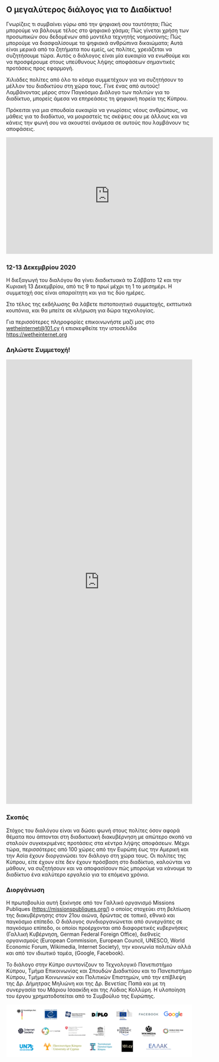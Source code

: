 ## Ο μεγαλύτερος διάλογος για το Διαδίκτυο!

Γνωρίζεις τι συμβαίνει γύρω από την ψηφιακή σου ταυτότητα; Πώς μπορούμε να βάλουμε τέλος στο ψηφιακό χάσμα; Πώς γίνεται χρήση των προσωπικών σου δεδομένων από μοντέλα τεχνητής νοημοσύνης; Πώς μπορούμε να διασφαλίσουμε τα ψηφιακά ανθρώπινα δικαιώματα; Αυτά είναι μερικά από τα ζητήματα που εμείς, ως πολίτες, χρειάζεται να συζητήσουμε τώρα. Αυτός ο διάλογος είναι μία ευκαιρία να ενωθούμε και να προσφέρουμε στους υπεύθυνους λήψης αποφάσεων σημαντικές προτάσεις προς εφαρμογή.

Χιλιάδες πολίτες από όλο το κόσμο συμμετέχουν για να συζητήσουν το μέλλον του διαδικτύου στη χώρα τους. Γίνε ένας από αυτούς! Λαμβάνοντας μέρος στον Παγκόσμιο Διάλογο των πολιτών για το διαδίκτυο, μπορείς άμεσα να επηρεάσεις τη ψηφιακή πορεία της Κύπρου.

Πρόκειται για μια σπουδαία ευκαιρία να γνωρίσεις νέους ανθρώπους, να μάθεις για το διαδίκτυο, να μοιραστείς τις σκέψεις σου με άλλους και να κάνεις την φωνή σου να ακουστεί ανάμεσα σε αυτούς που λαμβάνουν τις αποφάσεις.

<iframe width="560" height="315" src="https://www.youtube-nocookie.com/embed/uP3a6oMX_V4" frameborder="0" allow="accelerometer; autoplay; clipboard-write; encrypted-media; gyroscope; picture-in-picture" allowfullscreen></iframe>


### 12-13 Δεκεμβρίου 2020

Η διεξαγωγή του διαλόγου θα γίνει διαδικτυακά το Σάββατο 12 και την Κυριακή 13 Δεκεμβρίου, από τις 9 το πρωί μέχρι τη 1 το μεσημέρι. Η συμμετοχή σας είναι απαραίτητη και για τις δύο ημέρες.

Στο τέλος της εκδήλωσης θα λάβετε πιστοποιητικό συμμετοχής, εκπτωτικά κουπόνια, και θα μπείτε σε κλήρωση για δώρα τεχνολογίας.

Για περισσότερες πληροφορίες επικοινωνήστε μαζί μας στο wetheinternet@101.cy ή επισκεφθείτε την ιστοσελίδα https://wetheinternet.org


### Δηλώστε Συμμετοχή!

<iframe src="https://docs.google.com/forms/d/e/1FAIpQLSdLdLL3a71T0IdNpx9HrFcTrKkMDAKcJn-nXNiNvwkgnFOpcQ/viewform?embedded=true" width="100%" height="1200" frameborder="0" marginheight="0" marginwidth="0">Loading…</iframe>


### Σκοπός

Στόχος του διαλόγου είναι να δώσει φωνή στους πολίτες όσον αφορά θέματα που άπτονται στη διαδικτυακή διακυβέρνηση με απώτερο σκoπό να σταλούν συγκεκριμένες προτάσεις στα κέντρα λήψης αποφάσεων. Μέχρι τώρα, περισσότερες από 100 χώρες από την Ευρώπη έως την Αμερική και την Ασία έχουν διοργανώσει τον διάλογο στη χώρα τους. Οι πολίτες της Κύπρου, είτε έχουν είτε δεν έχουν πρόσβαση στο διαδίκτυο, καλούνται να μάθουν, να συζητήσουν και να αποφασίσουν πώς μπορούμε να κάνουμε το διαδίκτυο ένα καλύτερο εργαλείο για τα επόμενα χρόνια.


### Διοργάνωση

Η πρωτοβουλία αυτή ξεκίνησε από τον Γαλλικό οργανισμό Missions Publiques (https://missionspubliques.org/) ο οποίος στοχεύει στη βελτίωση της διακυβέρνησης στον 21ου αιώνα, δρώντας σε τοπικό, εθνικό και παγκόσμιο επίπεδο. Ο διάλογος συνδιοργανώνεται από συνεργάτες σε παγκόσμιο επίπεδο, οι οποίοι προέρχονται από διαφορετικές κυβερνήσεις (Γαλλική Κυβέρνηση, German Federal Foreign Office), διεθνείς οργανισμούς (European Commission, European Council, UNESCO, World Economic Forum, Wikimedia, Internet Society), την κοινωνία πολιτών αλλά και από τον ιδιωτικό τομέα, (Google, Facebook).

Το διάλογο στην Κύπρο συντονίζουν το Τεχνολογικό Πανεπιστήμιο Κύπρου, Τμήμα Επικοινωνίας και Σπουδών Διαδικτύου και το Πανεπιστήμιο Κύπρου, Τμήμα Κοινωνικών και Πολιτικών Επιστημών, υπό την επίβλεψη της Δρ. Δήμητρας Μηλιώνη και της Δρ. Βενετίας Παπά και με τη συνεργασία του Μάριου Ισαακίδη και της Λύδιας Κολλύρη. Η υλοποίηση του έργου χρηματοδοτείται από το Συμβούλιο της Ευρώπης.


![WeTheInternet Cyprus Supporters](/assets/supporters.png)

